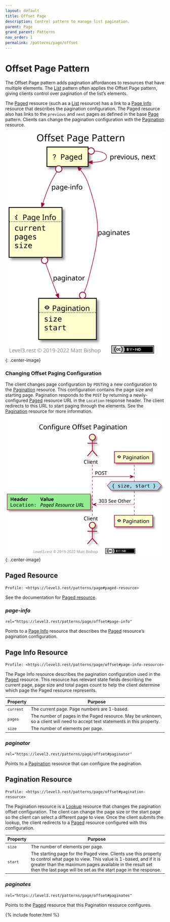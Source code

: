 ```yaml
---
layout: default
title: Offset Page
description: Control pattern to manage list pagination.
parent: Page
grand_parent: Patterns
nav_order: 1
permalink: /patterns/page/offset
---
```

# Offset Page Pattern

The Offset Page pattern adds pagination affordances to resources that have multiple elements. The [List](../list.md) pattern often applies the Offset Page pattern, giving clients control over pagination of the list’s elements.

The [Paged](#paged-resource) resource (such as a [List](../list.md) resource) has a link to a [Page Info](#page-info-resource) resource that describes the pagination configuration. The Paged resource also has links to the `previous` and `next` pages as defined in the base [Page](../page.md) pattern. Clients can change the pagination configuration with the [Pagination](#pagination-resource) resource.

![](offset/relations.svg){: .center-image}

### Changing Offset Paging Configuration

The client changes page configuration by `POST`ing a new configuration to the [Pagination](#pagination-resource) resource. This configuration contains the page size and starting page. Pagination responds to the `POST` by returning a newly-configured [Paged](#paged-resource) resource URL in the `Location` response header. The client redirects to this URL to start paging through the elements. See the [Pagination](#pagination-resource) resource for more information.

![](offset/interactions.svg){: .center-image}

## Paged Resource

```
Profile: <https://level3.rest/patterns/page#paged-resource>
```

See the documentation for [Paged resource](../page.md).

### *page-info*

```
rel="https://level3.rest/patterns/page/offset#page-info"
```

Points to a [Page Info](#page-info-resource) resource that describes the [Paged](#paged-resource) resource’s pagination configuration.

## Page Info Resource

```
Profile: <https://level3.rest/patterns/page/offset#page-info-resource>
```

The Page Info resource describes the pagination configuration used in the [Paged](#paged-resource) resource. This resource has relevant state fields describing the current page, page size and total pages count to help the client determine which page the Paged resource represents.

| Property  | Purpose                                                                                                                      |
|-----------|------------------------------------------------------------------------------------------------------------------------------|
| `current` | The current page. Page numbers are 1-based.                                                                                  |
| `pages`   | The number of pages in the Paged resource. May be unknown, so a client will need to accept text statements in this property. |
| `size`    | The number of elements per page.                                                                                             |

### *paginator*

```
rel="https://level3.rest/patterns/page/offset#paginator"
```

Points to a [Pagination](#pagination-resource) resource that can configure the pagination.

## Pagination Resource

```
Profile: <https://level3.rest/patterns/page/offset#pagination-resource>
```

The Pagination resource is a [Lookup](../../profiles/lookup.md) resource that changes the pagination offset configuration. The client can change the page size or the start page so the client can select a different page to view. Once the client submits the lookup, the client redirects to a [Paged](#paged-resource) resource configured with this configuration.

| Property | Purpose                                                                                                                                                                                                                                                        |
|----------|----------------------------------------------------------------------------------------------------------------------------------------------------------------------------------------------------------------------------------------------------------------|
| `size`   | The number of elements per page.                                                                                                                                                                                                                               |
| `start`  | The starting page for the Paged view. Clients use this property to control what page to view. This value is 1-based, and if it is greater than the maximum pages available in the result set then the last page will be set as the start page in the response. |

### *paginates*

```
rel="https://level3.rest/patterns/page/offset#paginates"
```

Points to the [Paged](#paged-resource) resource that this Pagination resource configures.

{% include footer.html %}
